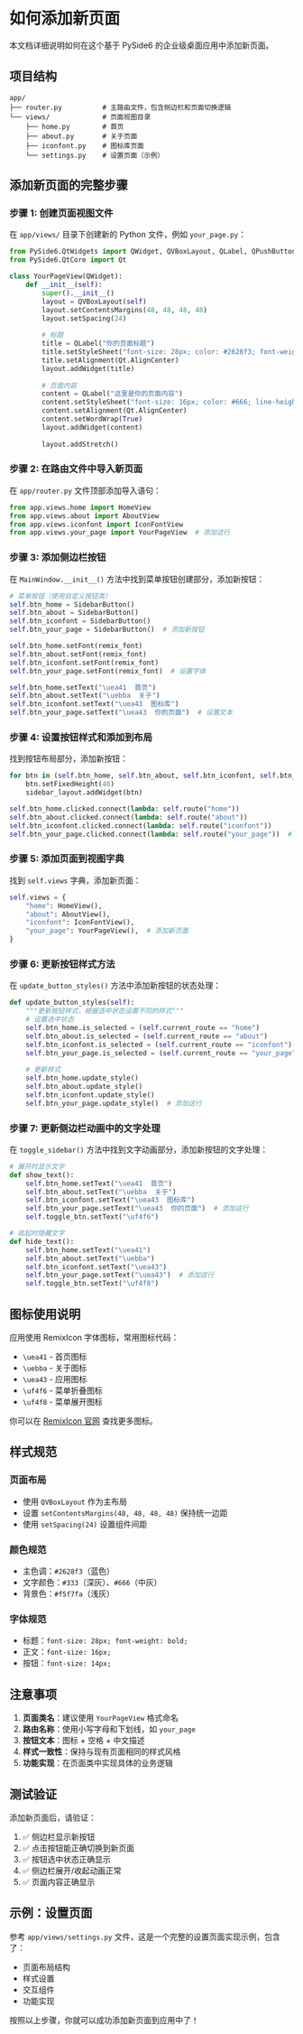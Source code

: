 # 如何添加新页面

本文档详细说明如何在这个基于 PySide6 的企业级桌面应用中添加新页面。

## 项目结构

```
app/
├── router.py          # 主路由文件，包含侧边栏和页面切换逻辑
└── views/             # 页面视图目录
    ├── home.py        # 首页
    ├── about.py       # 关于页面
    ├── iconfont.py    # 图标库页面
    └── settings.py    # 设置页面（示例）
```

## 添加新页面的完整步骤

### 步骤 1: 创建页面视图文件

在 `app/views/` 目录下创建新的 Python 文件，例如 `your_page.py`：

```python
from PySide6.QtWidgets import QWidget, QVBoxLayout, QLabel, QPushButton
from PySide6.QtCore import Qt

class YourPageView(QWidget):
    def __init__(self):
        super().__init__()
        layout = QVBoxLayout(self)
        layout.setContentsMargins(48, 48, 48, 48)
        layout.setSpacing(24)
        
        # 标题
        title = QLabel("你的页面标题")
        title.setStyleSheet("font-size: 28px; color: #2628f3; font-weight: bold; margin: 32px 0; border: none;")
        title.setAlignment(Qt.AlignCenter)
        layout.addWidget(title)
        
        # 页面内容
        content = QLabel("这里是你的页面内容")
        content.setStyleSheet("font-size: 16px; color: #666; line-height: 1.6;")
        content.setAlignment(Qt.AlignCenter)
        content.setWordWrap(True)
        layout.addWidget(content)
        
        layout.addStretch()
```

### 步骤 2: 在路由文件中导入新页面

在 `app/router.py` 文件顶部添加导入语句：

```python
from app.views.home import HomeView
from app.views.about import AboutView
from app.views.iconfont import IconFontView
from app.views.your_page import YourPageView  # 添加这行
```

### 步骤 3: 添加侧边栏按钮

在 `MainWindow.__init__()` 方法中找到菜单按钮创建部分，添加新按钮：

```python
# 菜单按钮（使用自定义按钮类）
self.btn_home = SidebarButton()
self.btn_about = SidebarButton()
self.btn_iconfont = SidebarButton()
self.btn_your_page = SidebarButton()  # 添加新按钮

self.btn_home.setFont(remix_font)
self.btn_about.setFont(remix_font)
self.btn_iconfont.setFont(remix_font)
self.btn_your_page.setFont(remix_font)  # 设置字体

self.btn_home.setText("\uea41  首页")
self.btn_about.setText("\uebba  关于")
self.btn_iconfont.setText("\uea43  图标库")
self.btn_your_page.setText("\uea43  你的页面")  # 设置文本
```

### 步骤 4: 设置按钮样式和添加到布局

找到按钮布局部分，添加新按钮：

```python
for btn in (self.btn_home, self.btn_about, self.btn_iconfont, self.btn_your_page):
    btn.setFixedHeight(40)
    sidebar_layout.addWidget(btn)

self.btn_home.clicked.connect(lambda: self.route("home"))
self.btn_about.clicked.connect(lambda: self.route("about"))
self.btn_iconfont.clicked.connect(lambda: self.route("iconfont"))
self.btn_your_page.clicked.connect(lambda: self.route("your_page"))  # 添加点击事件
```

### 步骤 5: 添加页面到视图字典

找到 `self.views` 字典，添加新页面：

```python
self.views = {
    "home": HomeView(),
    "about": AboutView(),
    "iconfont": IconFontView(),
    "your_page": YourPageView(),  # 添加新页面
}
```

### 步骤 6: 更新按钮样式方法

在 `update_button_styles()` 方法中添加新按钮的状态处理：

```python
def update_button_styles(self):
    """更新按钮样式，根据选中状态设置不同的样式"""
    # 设置选中状态
    self.btn_home.is_selected = (self.current_route == "home")
    self.btn_about.is_selected = (self.current_route == "about")
    self.btn_iconfont.is_selected = (self.current_route == "iconfont")
    self.btn_your_page.is_selected = (self.current_route == "your_page")  # 添加这行
    
    # 更新样式
    self.btn_home.update_style()
    self.btn_about.update_style()
    self.btn_iconfont.update_style()
    self.btn_your_page.update_style()  # 添加这行
```

### 步骤 7: 更新侧边栏动画中的文字处理

在 `toggle_sidebar()` 方法中找到文字动画部分，添加新按钮的文字处理：

```python
# 展开时显示文字
def show_text():
    self.btn_home.setText("\uea41  首页")
    self.btn_about.setText("\uebba  关于")
    self.btn_iconfont.setText("\uea43  图标库")
    self.btn_your_page.setText("\uea43  你的页面")  # 添加这行
    self.toggle_btn.setText("\uf4f6")

# 收起时隐藏文字
def hide_text():
    self.btn_home.setText("\uea41")
    self.btn_about.setText("\uebba")
    self.btn_iconfont.setText("\uea43")
    self.btn_your_page.setText("\uea43")  # 添加这行
    self.toggle_btn.setText("\uf4f8")
```

## 图标使用说明

应用使用 RemixIcon 字体图标，常用图标代码：

- `\uea41` - 首页图标
- `\uebba` - 关于图标  
- `\uea43` - 应用图标
- `\uf4f6` - 菜单折叠图标
- `\uf4f8` - 菜单展开图标

你可以在 [RemixIcon 官网](https://remixicon.com/) 查找更多图标。

## 样式规范

### 页面布局
- 使用 `QVBoxLayout` 作为主布局
- 设置 `setContentsMargins(48, 48, 48, 48)` 保持统一边距
- 使用 `setSpacing(24)` 设置组件间距

### 颜色规范
- 主色调：`#2628f3`（蓝色）
- 文字颜色：`#333`（深灰）、`#666`（中灰）
- 背景色：`#f5f7fa`（浅灰）

### 字体规范
- 标题：`font-size: 28px; font-weight: bold;`
- 正文：`font-size: 16px;`
- 按钮：`font-size: 14px;`

## 注意事项

1. **页面类名**：建议使用 `YourPageView` 格式命名
2. **路由名称**：使用小写字母和下划线，如 `your_page`
3. **按钮文本**：图标 + 空格 + 中文描述
4. **样式一致性**：保持与现有页面相同的样式风格
5. **功能实现**：在页面类中实现具体的业务逻辑

## 测试验证

添加新页面后，请验证：

1. ✅ 侧边栏显示新按钮
2. ✅ 点击按钮能正确切换到新页面
3. ✅ 按钮选中状态正确显示
4. ✅ 侧边栏展开/收起动画正常
5. ✅ 页面内容正确显示

## 示例：设置页面

参考 `app/views/settings.py` 文件，这是一个完整的设置页面实现示例，包含了：

- 页面布局结构
- 样式设置
- 交互组件
- 功能实现

按照以上步骤，你就可以成功添加新页面到应用中了！ 